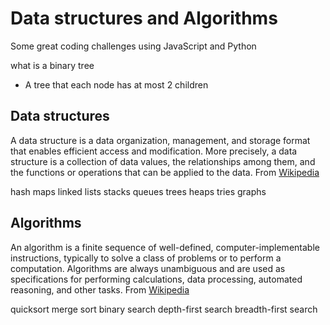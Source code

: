 # Data structures and Algorithms

Some great coding challenges using JavaScript and Python


what is a binary tree
* A tree that each node has at most 2 children


## Data structures

A data structure is a data organization, management, and storage format that enables efficient access and modification.
More precisely, a data structure is a collection of data values, the relationships among them, and the functions or operations that can be applied to the data.
From [Wikipedia](https://en.wikipedia.org/wiki/Data_structure)

hash maps
linked lists
stacks
queues
trees
heaps
tries
graphs

## Algorithms

An algorithm is a finite sequence of well-defined, computer-implementable instructions, typically to solve a class of problems or to perform a computation.
Algorithms are always unambiguous and are used as specifications for performing calculations, data processing, automated reasoning, and other tasks.
From [Wikipedia](https://en.wikipedia.org/wiki/Algorithm)

quicksort
merge sort
binary search
depth-first search
breadth-first search
